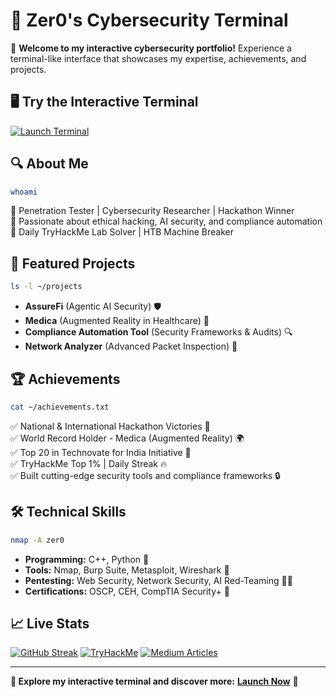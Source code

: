 # 🔰 Zer0's Cybersecurity Terminal

🚀 **Welcome to my interactive cybersecurity portfolio!** Experience a terminal-like interface that showcases my expertise, achievements, and projects.

## 🖥️ Try the Interactive Terminal
[![Launch Terminal](https://img.shields.io/badge/Launch-Terminal-black?style=for-the-badge&logo=windows-terminal)](https://StoicGang.github.io/StoicGang/)

## 🔍 About Me
```bash
whoami
```
🔹 Penetration Tester | Cybersecurity Researcher | Hackathon Winner  
🔹 Passionate about ethical hacking, AI security, and compliance automation  
🔹 Daily TryHackMe Lab Solver | HTB Machine Breaker  

## 📌 Featured Projects
```bash
ls -l ~/projects
```
- **AssureFi** (Agentic AI Security) 🛡️
- **Medica** (Augmented Reality in Healthcare) 🏥
- **Compliance Automation Tool** (Security Frameworks & Audits) 🔍
- **Network Analyzer** (Advanced Packet Inspection) 📡

## 🏆 Achievements
```bash
cat ~/achievements.txt
```
✅ National & International Hackathon Victories 🏅  
✅ World Record Holder - Medica (Augmented Reality) 🌍  
✅ Top 20 in Technovate for India Initiative 🚀  
✅ TryHackMe Top 1% | Daily Streak 🔥  
✅ Built cutting-edge security tools and compliance frameworks 🔒  

## 🛠️ Technical Skills
```bash
nmap -A zer0
```
- **Programming:** C++, Python 🐍  
- **Tools:** Nmap, Burp Suite, Metasploit, Wireshark 🔧  
- **Pentesting:** Web Security, Network Security, AI Red-Teaming 🏴‍☠️  
- **Certifications:** OSCP, CEH, CompTIA Security+ 📜  

## 📈 Live Stats
[![GitHub Streak](https://github-readme-streak-stats.herokuapp.com?user=StoicGang&theme=tokyonight)](https://github.com/StoicGang)
[![TryHackMe](https://tryhackme-badges.s3.amazonaws.com/1Zer0.png)](https://tryhackme.com/p/1Zer0)
[![Medium Articles](https://img.shields.io/badge/Read-My%20Articles-green?style=for-the-badge&logo=medium)](https://medium.com/@yourusername)

---
**🔗 Explore my interactive terminal and discover more:** [**Launch Now**](https://yourusername.github.io/zer0-terminal/) 🚀
